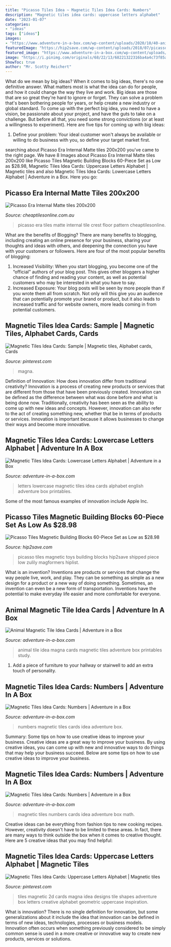```yaml
---
title: "Picasso Tiles Idea ~ Magnetic Tiles Idea Cards: Numbers"
description: "Magnetic tiles idea cards: uppercase letters alphabet"
date: "2023-01-07"
categories:
- "ideas"
tags: ["ideas"]
images:
- "https://www.adventure-in-a-box.com/wp-content/uploads/2020/10/40-animal-magna-tiles-idea-cards.jpg"
featuredImage: "https://hip2save.com/wp-content/uploads/2018/07/picasso-tiles1.jpg"
featured_image: "https://www.adventure-in-a-box.com/wp-content/uploads/2020/10/40-animal-magna-tiles-idea-cards.jpg"
image: "https://i.pinimg.com/originals/68/22/13/68221322316ba4a4c73f85aacd77ab7a.jpg"
ShowToc: true
author: "Mr. Scotty Reichert"
---
```



What do we mean by big ideas?
When it comes to big ideas, there's no one definitive answer. What matters most is what the idea can do for people, and how it could change the way they live and work. 
Big ideas are those that are so great they're hard to ignore or forget. They can solve a problem that's been bothering people for years, or help create a new industry or global standard. 
To come up with the perfect big idea, you need to have a vision, be passionate about your project, and have the guts to take on a challenge. But before all that, you need some strong convictions (or at least a willingness to experiment). 
Here are five tips for coming up with big ideas: 
1) Define your problem: Your ideal customer won't always be available or willing to do business with you, so define your target market first.

	

		
searching about Picasso Era Internal Matte tiles 200x200 you've came to the right page. We have 8 Images about Picasso Era Internal Matte tiles 200x200 like Picasso Tiles Magnetic Building Blocks 60-Piece Set as Low as $28.98, Magnetic Tiles Idea Cards: Uppercase Letters Alphabet | Magnetic tiles and also Magnetic Tiles Idea Cards: Lowercase Letters Alphabet | Adventure in a Box. Here you go:
		
    
## Picasso Era Internal Matte Tiles 200x200

<img loading=lazy src="https://www.cheaptilesonline.com.au/wp-content/uploads/2018/03/Picasso-Era-200x200-grid-2-600x600.jpg" onerror="this.onerror=null;this.src='https://tse1.mm.bing.net/th?id=OIP.S3HkJNF9GxFilju2am2LwAHaHa&amp;pid=15.1';" alt="Picasso Era Internal Matte tiles 200x200">

_Source: cheaptilesonline.com.au_

>picasso era tiles matte internal tile crest floor pattern cheaptilesonline. 

	

What are the benefits of Blogging?
There are many benefits to blogging, including creating an online presence for your business, sharing your thoughts and ideas with others, and deepening the connection you have with your customers or followers. Here are four of the most popular benefits of blogging: 
1. Increased Visibility: When you start blogging, you become one of the “official” authors of your blog post. This gives other bloggers a higher chance of finding and reading your content, as well as potential customers who may be interested in what you have to say. 
2. Increased Exposure: Your blog posts will be seen by more people than if you wrote them all from scratch. Not only will this give you an audience that can potentially promote your brand or product, but it also leads to increased traffic and for website owners, more leads coming in from potential customers. 

    
## Magnetic Tiles Idea Cards: Sample | Magnetic Tiles, Alphabet Cards, Cards

<img loading=lazy src="https://i.pinimg.com/originals/68/22/13/68221322316ba4a4c73f85aacd77ab7a.jpg" onerror="this.onerror=null;this.src='https://tse4.mm.bing.net/th?id=OIP.JreUF4ErMKbl0TY5ihARGAHaHa&amp;pid=15.1';" alt="Magnetic Tiles Idea Cards: Sample | Magnetic tiles, Alphabet cards, Cards">

_Source: pinterest.com_

>magna. 

	

Definition of Innovation: How does innovation differ from traditional creativity?
Innovation is a process of creating new products or services that are different from those that have been previously created. Innovation can be defined as the difference between what was done before and what is being done now. Traditionally, creativity has been seen as the ability to come up with new ideas and concepts. However, innovation can also refer to the act of creating something new, whether that be in terms of products or services. Innovation is important because it allows businesses to change their ways and become more innovative.

    
## Magnetic Tiles Idea Cards: Lowercase Letters Alphabet | Adventure In A Box

<img loading=lazy src="https://www.adventure-in-a-box.com/wp-content/uploads/2018/07/lowercase-0650.jpg" onerror="this.onerror=null;this.src='https://tse1.mm.bing.net/th?id=OIP.2uUhoeW8VbnIB-d4mDuqWQHaFx&amp;pid=15.1';" alt="Magnetic Tiles Idea Cards: Lowercase Letters Alphabet | Adventure in a Box">

_Source: adventure-in-a-box.com_

>letters lowercase magnetic tiles idea cards alphabet english adventure box printables. 

	

Some of the most famous examples of innovation include Apple Inc.

    
## Picasso Tiles Magnetic Building Blocks 60-Piece Set As Low As $28.98

<img loading=lazy src="https://hip2save.com/wp-content/uploads/2018/07/picasso-tiles1.jpg" onerror="this.onerror=null;this.src='https://tse4.mm.bing.net/th?id=OIP.Fi0sG-tpFsHY141-F05ZxAHaD4&amp;pid=15.1';" alt="Picasso Tiles Magnetic Building Blocks 60-Piece Set as Low as $28.98">

_Source: hip2save.com_

>picasso tiles magnetic toys building blocks hip2save shipped piece low zulily magformers hiplist. 

	

What is an invention?
Inventions are products or services that change the way people live, work, and play. They can be something as simple as a new design for a product or a new way of doing something. Sometimes, an invention can even be a new form of transportation. Inventions have the potential to make everyday life easier and more comfortable for everyone.

    
## Animal Magnetic Tile Idea Cards | Adventure In A Box

<img loading=lazy src="https://www.adventure-in-a-box.com/wp-content/uploads/2020/10/40-animal-magna-tiles-idea-cards.jpg" onerror="this.onerror=null;this.src='https://tse3.mm.bing.net/th?id=OIP.ikGYlgbGhQNhuLnPwARRBgHaHa&amp;pid=15.1';" alt="Animal Magnetic Tile Idea Cards | Adventure in a Box">

_Source: adventure-in-a-box.com_

>animal tile idea magna cards magnetic tiles adventure box printables study. 

	

1. Add a piece of furniture to your hallway or stairwell to add an extra touch of personality.

    
## Magnetic Tiles Idea Cards: Numbers | Adventure In A Box

<img loading=lazy src="https://www.adventure-in-a-box.com/wp-content/uploads/2018/03/numbers-0604-510x510.jpg" onerror="this.onerror=null;this.src='https://tse4.mm.bing.net/th?id=OIP.xkKsolAXRIA-SFQHtyx9jgHaHa&amp;pid=15.1';" alt="Magnetic Tiles Idea Cards: Numbers | Adventure in a Box">

_Source: adventure-in-a-box.com_

>numbers magnetic tiles cards idea adventure box. 

	

Summary: Some tips on how to use creative ideas to improve your business.
Creative ideas are a great way to improve your business. By using creative ideas, you can come up with new and innovative ways to do things that may help your business succeed. Below are some tips on how to use creative ideas to improve your business.

    
## Magnetic Tiles Idea Cards: Numbers | Adventure In A Box

<img loading=lazy src="https://www.adventure-in-a-box.com/wp-content/uploads/2018/03/numbers-0604.jpg" onerror="this.onerror=null;this.src='https://tse1.mm.bing.net/th?id=OIP.mG2YoMWsHgKJamWC0d2hbgHaHa&amp;pid=15.1';" alt="Magnetic Tiles Idea Cards: Numbers | Adventure in a Box">

_Source: adventure-in-a-box.com_

>magnetic tiles numbers cards idea adventure box math. 

	

Creative ideas can be everything from fashion tips to new cooking recipes. However, creativity doesn't have to be limited to these areas. In fact, there are many ways to think outside the box when it comes to creative thought. Here are 5 creative ideas that you may find helpful:

    
## Magnetic Tiles Idea Cards: Uppercase Letters Alphabet | Magnetic Tiles

<img loading=lazy src="https://i.pinimg.com/736x/22/cc/08/22cc086f6a5095d504a7a6bf5bd8d531.jpg" onerror="this.onerror=null;this.src='https://tse1.mm.bing.net/th?id=OIP.u6zNRlVFWn380Wj6yIoFMAHaHa&amp;pid=15.1';" alt="Magnetic Tiles Idea Cards: Uppercase Letters Alphabet | Magnetic tiles">

_Source: pinterest.com_

>tiles magnetic 2d cards magna idea designs tile shapes adventure box letters creative alphabet geometric uppercase inspiration. 

	

What is innovation?
There is no single definition for innovation, but some generalizations about it include the idea that innovation can be defined in terms of new ideas, technologies, processes or business models. Innovation often occurs when something previously considered to be simply common sense is used in a more creative or innovative way to create new products, services or solutions.

